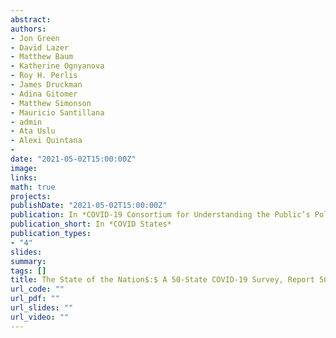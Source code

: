```yaml
---
abstract: 
authors:
- Jon Green
- David Lazer
- Matthew Baum
- Katherine Ognyanova
- Roy H. Perlis
- James Druckman
- Adina Gitomer
- Matthew Simonson
- Mauricio Santillana
- admin
- Ata Uslu
- Alexi Quintana
- 
date: "2021-05-02T15:00:00Z"
image:
links:
math: true
projects:
publishDate: "2021-05-02T15:00:00Z"
publication: In *COVID-19 Consortium for Understanding the Public’s Policy Preferences Across States*
publication_short: In *COVID States*
publication_types:
- "4"
slides: 
summary: 
tags: []
title: The State of the Nation$:$ A 50-State COVID-19 Survey, Report 50$:$  Update on the Johnson & Johnson Vaccine Pause
url_code: ""
url_pdf: ""
url_slides: ""
url_video: ""
---
```


